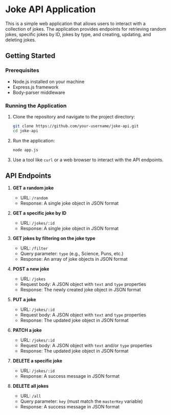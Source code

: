 # Joke API Application

This is a simple web application that allows users to interact with a collection of jokes. The application provides endpoints for retrieving random jokes, specific jokes by ID, jokes by type, and creating, updating, and deleting jokes.

## Getting Started

### Prerequisites
- Node.js installed on your machine
- Express.js framework
- Body-parser middleware

### Running the Application
1. Clone the repository and navigate to the project directory:
    ```bash
    git clone https://github.com/your-username/joke-api.git
    cd joke-api
    ```
2. Run the application:
    ```bash
    node app.js
    ```
3. Use a tool like `curl` or a web browser to interact with the API endpoints.

## API Endpoints
1. **GET a random joke**
    - URL: `/random`
    - Response: A single joke object in JSON format

2. **GET a specific joke by ID**
    - URL: `/jokes/:id`
    - Response: A single joke object in JSON format

3. **GET jokes by filtering on the joke type**
    - URL: `/filter`
    - Query parameter: `type` (e.g., Science, Puns, etc.)
    - Response: An array of joke objects in JSON format

4. **POST a new joke**
    - URL: `/jokes`
    - Request body: A JSON object with `text` and `type` properties
    - Response: The newly created joke object in JSON format

5. **PUT a joke**
    - URL: `/jokes/:id`
    - Request body: A JSON object with `text` and `type` properties
    - Response: The updated joke object in JSON format

6. **PATCH a joke**
    - URL: `/jokes/:id`
    - Request body: A JSON object with `text` and/or `type` properties
    - Response: The updated joke object in JSON format

7. **DELETE a specific joke**
    - URL: `/jokes/:id`
    - Response: A success message in JSON format

8. **DELETE all jokes**
    - URL: `/all`
    - Query parameter: `key` (must match the `masterKey` variable)
    - Response: A success message in JSON format
